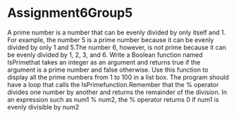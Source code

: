 # Assignment6Group5
A prime number is a number that can be evenly divided by only itself and 1. For example, the number 5 is a prime number because it can be evenly divided by only 1 and 5.The number 6, however, is not prime because it can be evenly divided by 1, 2, 3, and 6. Write a Boolean function named IsPrimethat takes an integer as an argument and returns true if the argument is a prime number and false otherwise. Use this function to display all the prime numbers from 1 to 100 in a list box. The program should have a loop that calls the IsPrimefunction.Remember that the % operator divides one number by another and returns the remainder of the division. In an expression such as num1 % num2, the % operator returns 0 if num1 is evenly divisible by num2
